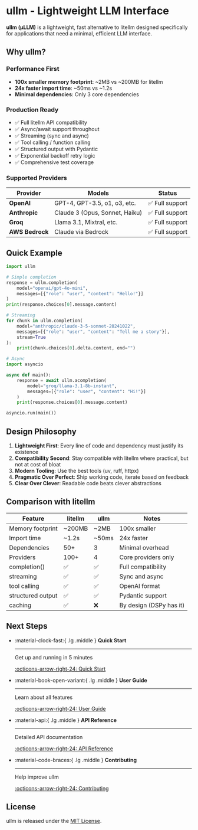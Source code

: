 # ullm - Lightweight LLM Interface

**ullm (μLLM)** is a lightweight, fast alternative to litellm designed specifically for applications that need a minimal, efficient LLM interface.

## Why ullm?

### Performance First

- **100x smaller memory footprint**: ~2MB vs ~200MB for litellm
- **24x faster import time**: ~50ms vs ~1.2s
- **Minimal dependencies**: Only 3 core dependencies

### Production Ready

- ✅ Full litellm API compatibility
- ✅ Async/await support throughout
- ✅ Streaming (sync and async)
- ✅ Tool calling / function calling
- ✅ Structured output with Pydantic
- ✅ Exponential backoff retry logic
- ✅ Comprehensive test coverage

### Supported Providers

| Provider | Models | Status |
|----------|--------|--------|
| **OpenAI** | GPT-4, GPT-3.5, o1, o3, etc. | ✅ Full support |
| **Anthropic** | Claude 3 (Opus, Sonnet, Haiku) | ✅ Full support |
| **Groq** | Llama 3.1, Mixtral, etc. | ✅ Full support |
| **AWS Bedrock** | Claude via Bedrock | ✅ Full support |

## Quick Example

```python
import ullm

# Simple completion
response = ullm.completion(
    model="openai/gpt-4o-mini",
    messages=[{"role": "user", "content": "Hello!"}]
)
print(response.choices[0].message.content)

# Streaming
for chunk in ullm.completion(
    model="anthropic/claude-3-5-sonnet-20241022",
    messages=[{"role": "user", "content": "Tell me a story"}],
    stream=True
):
    print(chunk.choices[0].delta.content, end="")

# Async
import asyncio

async def main():
    response = await ullm.acompletion(
        model="groq/llama-3.1-8b-instant",
        messages=[{"role": "user", "content": "Hi!"}]
    )
    print(response.choices[0].message.content)

asyncio.run(main())
```

## Design Philosophy

1. **Lightweight First**: Every line of code and dependency must justify its existence
2. **Compatibility Second**: Stay compatible with litellm where practical, but not at cost of bloat
3. **Modern Tooling**: Use the best tools (uv, ruff, httpx)
4. **Pragmatic Over Perfect**: Ship working code, iterate based on feedback
5. **Clear Over Clever**: Readable code beats clever abstractions

## Comparison with litellm

| Feature | litellm | ullm | Notes |
|---------|---------|------|-------|
| Memory footprint | ~200MB | ~2MB | 100x smaller |
| Import time | ~1.2s | ~50ms | 24x faster |
| Dependencies | 50+ | 3 | Minimal overhead |
| Providers | 100+ | 4 | Core providers only |
| completion() | ✅ | ✅ | Full compatibility |
| streaming | ✅ | ✅ | Sync and async |
| tool calling | ✅ | ✅ | OpenAI format |
| structured output | ✅ | ✅ | Pydantic support |
| caching | ✅ | ❌ | By design (DSPy has it) |

## Next Steps

<div class="grid cards" markdown>

-   :material-clock-fast:{ .lg .middle } __Quick Start__

    ---

    Get up and running in 5 minutes

    [:octicons-arrow-right-24: Quick Start](getting-started/quickstart.md)

-   :material-book-open-variant:{ .lg .middle } __User Guide__

    ---

    Learn about all features

    [:octicons-arrow-right-24: User Guide](guide/overview.md)

-   :material-api:{ .lg .middle } __API Reference__

    ---

    Detailed API documentation

    [:octicons-arrow-right-24: API Reference](api/completion.md)

-   :material-code-braces:{ .lg .middle } __Contributing__

    ---

    Help improve ullm

    [:octicons-arrow-right-24: Contributing](development/contributing.md)

</div>

## License

ullm is released under the [MIT License](https://github.com/silvestrid/ullm/blob/main/LICENSE).
